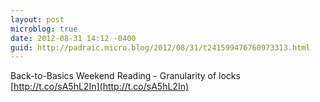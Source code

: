 ```yaml
---
layout: post
microblog: true
date: 2012-08-31 14:12 -0400
guid: http://padraic.micro.blog/2012/08/31/t241599476760973313.html
---
```

Back-to-Basics Weekend Reading - Granularity of locks [http://t.co/sA5hL2In](http://t.co/sA5hL2In)
